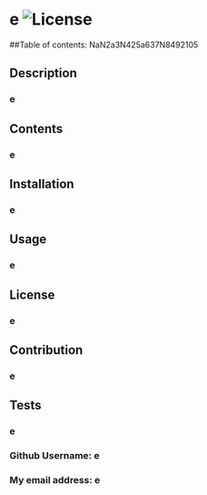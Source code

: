 # e ![License](https://img.shields.io/badge/license-e-green)

  ##Table of contents:
  NaN2a3N425a637N8492105

  ## Description 
  ### e

  ## Contents
  ### e
  
  ## Installation
  ### e
  
  ## Usage
  ### e
  
  ## License
  ### e
  
  ## Contribution
  ### e
  
  ## Tests
  ### e
  
  ### Github Username: e
  ### My email address: e
